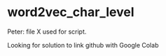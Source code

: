 # word2vec_char_level

Peter: file X used for script.

Looking for solution to link github with Google Colab
